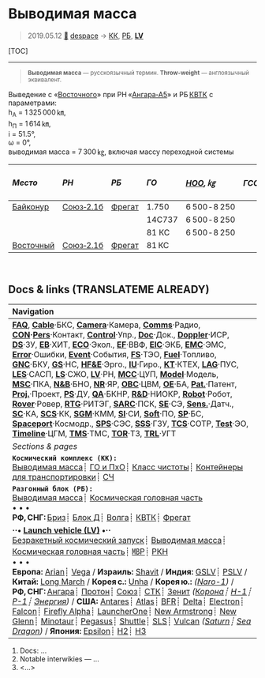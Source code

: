 # Выводимая масса
> 2019.05.12 [🚀](../index/index.md) [despace](index.md) → [КК](scs.md), [РБ](lv.md), **[LV](lv.md)**

[TOC]

---

> <small>**Выводимая масса** — русскоязычный термин. **Throw-weight** — англоязычный эквивалент.</small>

Выведение с «[Восточного](vostochny.md)» при РН «[Ангара‑А5](angara.md)» и РБ [КВТК](квтк.md) с параметрами:  
h<sub>A</sub> = 1 325 000 ㎞,  
h<sub>П</sub> = 1 614 ㎞,  
i = 51.5°,  
ω = 0°,  
выводимая масса = 7 300 ㎏, включая массу переходной системы

|*Место*|*РН*|*РБ*|*ГО*|*[НОО](nnb.md), ㎏*|*ГСО, ㎏*|*Перелёт<br> к Луне, ㎏*|
|:--|:--|:--|:--|:--|:--|:--|
|[Байконур](baikonur.md)|[Союз‑2.1б](soyuz.md)|[Фрегат](фрегат.md)|1.750|6 500 ‑ 8 250| |2 200|
| | | |14С737|6 500 ‑ 8 250| |2 140|
| | | |81 КС|6 500 ‑ 8 250| |2 130|
|[Восточный](vostochny.md)|[Союз‑2.1б](soyuz.md)|[Фрегат](фрегат.md)|81 КС| | | |



<p style="page-break-after:always"> </p>

## Docs & links (TRANSLATEME ALREADY)
|Navigation|
|:--|
|**[FAQ](faq.md)**, **[Cable](cable.md)**·БКС, **[Camera](cam.md)**·Камера, **[Comms](comms.md)**·Радио, **[CON](contact.md)·[Pers](person.md)**·Контакт, **[Control](control.md)**·Упр., **[Doc](doc.md)**·Док., **[Doppler](doppler.md)**·ИСР, **[DS](ds.md)**·ЗУ, **[EB](eb.md)**·ХИТ, **[ECO](ecology.md)**·Экол., **[EF](ef.md)**·ВВФ, **[ElC](elc.md)**·ЭКБ, **[EMC](emc.md)**·ЭМС, **[Error](error.md)**·Ошибки, **[Event](event.md)**·События, **[FS](fs.md)**·ТЭО, **[Fuel](fuel.md)**·Топливо, **[GNC](gnc.md)**·БКУ, **[GS](scs.md)**·НС, **[HF&E](hfe.md)**·Эрго., **[IU](iu.md)**·Гиро., **[KT](kt.md)**·КТЕХ, **[LAG](lag.md)**·ПУC, **[LES](les.md)**·САСП, **[LS](ls.md)**·СЖО, **[LV](lv.md)**·РН, **[MCC](mcc.md)**·ЦУП, **[Model](model.md)**·Модель, **[MSC](sc.md)**·ПКА, **[N&B](nnb.md)**·БНО, **[NR](nr.md)**·ЯР, **[OBC](obc.md)**·ЦВМ, **[OE](oe.md)**·БА, **[Pat.](патент.md)**·Патент, **[Proj.](project.md)**·Проект, **[PS](ps.md)**·ДУ, **[QA](qa.md)**·БКНР, **[R&D](rnd.md)**·НИОКР, **[Robot](robotics.md)**·Робот, **[Rover](rover.md)**·Ровер, **[RTG](rtg.md)**·РИТЭГ, **[SARC](sarc.md)**·ПСК, **[SE](se.md)**·СЭ, **[Sens.](sensor.md)**·Датч., **[SC](sc.md)**·КА, **[SCS](scs.md)**·КК, **[SGM](sgm.md)**·КММ, **[SI](si.md)**·СИ, **[Soft](soft.md)**·ПО, **[SP](sp.md)**·БС, **[Spaceport](spaceport.md)**·Космодр., **[SPS](sps.md)**·СЭС, **[SSS](sss.md)**·ГЗУ, **[TCS](tcs.md)**·СОТР, **[Test](test.md)**·ЭО, **[Timeline](timeline.md)**·ЦГМ, **[TMS](tms.md)**·ТМС, **[TOR](tor.md)**·ТЗ, **[TRL](trl.md)**·УГТ|
|*Sections & pages*|
|**`Космический комплекс (КК):`**<br> [Выводимая масса](throw_weight.md)┊ [ГО и ПхО](lv.md)┊ [Класс чистоты](clean_lvl.md)┊ [Контейнеры для транспортировки](ship_contain.md)┊ [СЧ](sui.md)|
|**`Разгонный блок (РБ):`**<br> [Выводимая масса](throw_weight.md)┊ [Космическая головная часть](lv.md) <br>• • •<br> **РФ, СНГ:** [Бриз](бриз.md)┊ [Блок Д](блок_д.md)┊ [Волга](волга.md)┊ [КВТК](квтк.md)┊ [Фрегат](фрегат.md)|
|**··• [Launch vehicle (LV)](lv.md) •··**<br> [Безракетный космический запуск](nrs.md)┊ [Выводимая масса](throw_weight.md)┊ [Космическая головная часть](lv.md)┊ [㎆Р](icbm.md)┊ [РКН](lv.md)<br>• • •<br> **Европа:**  [Arian](arian.md)┊ [Vega](vega.md) / **Израиль:** [Shavit](shavit.md) / **Индия:** [GSLV](gslv.md)┊ [PSLV](pslv.md) / **Китай:** [Long March](long_march.md) / **Корея с.:** [Unha](unha.md) / **Корея ю.:** *([Naro-1](naro_1.md))* / **РФ, СНГ:** [Ангара](angara.md)┊ [Протон](proton.md)┊ [Союз](soyuz.md)┊ [СТК](yenisei.md)┊ [Зенит](zenit.md) *([Корона](korona.md)┊ [Н-1](n_1.md)┊ [Р-1](r_7.md)┊ [Энергия](energia.md))* / **США:** [Antares](antares.md)┊ [Atlas](atlas.md)┊ [BFR](bfr.md)┊ [Delta](delta.md)┊ [Electron](electron.md)┊ [Falcon](falcon.md)┊ [Firefly Alpha](firefly_alpha.md)┊ [LauncherOne](launcherone.md)┊ [New Armstrong](new_armstrong.md)┊ [New Glenn](new_glenn.md)┊ [Minotaur](minotaur.md)┊ [Pegasus](pegasus.md)┊ [Shuttle](shuttle.md)┊ [SLS](sls.md)┊ [Vulcan](vulcan.md) *([Saturn](saturn_lv.md)┊ [Sea Dragon](sea_dragon.md))* / **Япония:** [Epsilon](epsilon.md)┊ [H2](h2.md)┊ [H3](h3.md)|

   1. Docs: …
   1. Notable interwikies — …
   1. <…>
